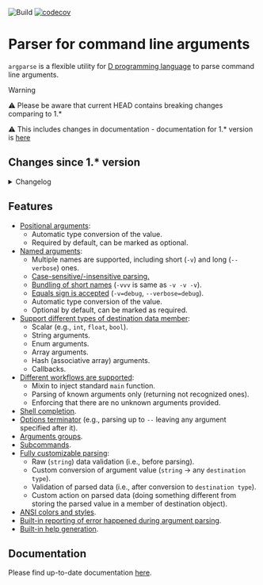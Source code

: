 ![Build](https://github.com/andrey-zherikov/argparse/actions/workflows/build.yaml/badge.svg)
[![codecov](https://codecov.io/gh/andrey-zherikov/argparse/branch/master/graph/badge.svg?token=H810TEZEHP)](https://codecov.io/gh/andrey-zherikov/argparse)

# Parser for command line arguments

`argparse` is a flexible utility for [D programming language](https://dlang.org/) to parse command line arguments.

> [!WARNING]
> :warning: Please be aware that current HEAD contains breaking changes comparing to 1.* 
> 
> :warning: This includes changes in documentation - documentation for 1.* version is [here](https://github.com/andrey-zherikov/argparse/blob/release/1.x/README.md)

## Changes since 1.* version

<details>
<summary>Changelog</summary>

### Breaking changes

* Changes in `Config`:

  * Custom error handler function (`Config.errorHandler`) now receives message text with ANSI styling if styling is enabled. One can use `argparse.ansi.getUnstyledText` function to remove any styling - this function returns a range of unstyled `string` objects which can be used as is or `join`'ed into a string if  needed: `message.getUnstyledText.join`.

  * `Config.addHelp` is renamed to `Config.addHelpArgument`.

  * `Config.arraySep` is renamed to `Config.valueSep`.

  * `Config.caseSensitive` is replaced with `Config.caseSensitiveShortName`, `Config.caseSensitiveLongName` and `Config.caseSensitiveSubCommand`.
    There is also a "new" `Config.caseSensitive` function/property helper that sets all above settings to a specific value.

  * `Config.endOfArgs` is renamed to `Config.endOfNamedArgs`.

  * `Config.helpStyle` is renamed to `Config.styling`.

  * `Config.namedArgChar` is replaced with `Config.shortNamePrefix` and `Config.longNamePrefix`.

  * `Config.stylingMode` remains unchanged even if it was set to `autodetect`. One should check `ansiStylingArgument.stdoutStyling`
    or `ansiStylingArgument.stderrStyling` to determine whether styling should be enabled.

* `Style.namedArgumentName` is renamed to `Style.argumentName`.

* Underlying type of `ansiStylingArgument` argument is changed. It supports detection and tracking of styling for stdout and stderr
  separately: use `ansiStylingArgument.stdoutStyling` and `ansiStylingArgument.stderrStyling` for this.
  Also it can be cast to boolean which is an equivalent to `ansiStylingArgument.stdoutStyling`.

  So if you use it:
  ```d
    static auto color = ansiStylingArgument;
  ```
  then you should replace
  ```d
    if(args.color == Config.StylingMode.on)
  ```
  with
  ```d
    if(args.color)
    // or
    if(args.color.stdoutStyling)
    // or
    if(ansiStylingArgument.stdoutStyling)
  ```

* `@SubCommands` UDA is removed. One should use `SubCommand` template instead of `SumType`

  Simply replace
  ```d
    @SubCommands SumType!(CMD1, CMD2, Default!CMD3) cmd;
  ```
  with
  ```d
    SubCommand!(CMD1, CMD2, Default!CMD3) cmd;
  ```

* `@TrailingArguments` UDA is removed: all command line parameters that appear after double-dash `--` are considered as positional arguments.
  So if those parameters are to be parsed, use `@PositionalArgument` instead of `@TrailingArguments`.

* Functions for parsing customization (`PreValidation`, `Parse`, `Validation` and `Action`) now accept functions as runtime parameters instead of template arguments

  For example, replace this
  ```d
    .Parse     !((string s) { return cast(char) s[1]; })
    .Validation!((char v) { return v >= '0' && v <= '9'; })
  ```
  with
  ```d
    .Parse     ((string s) { return cast(char) s[1]; })
    .Validation((char v) { return v >= '0' && v <= '9'; })
  ```

* `HideFromHelp` is renamed to `Hidden` and now also hides an argument from shell completion.

* `AllowedValues` now accepts values as run-time parameters, not as template parameters.

  For example, replace this
  ```d
    .AllowedValues!(["value1", "value2", value3"])
  ```
  with
  ```d
    .AllowedValues("value1", "value2", value3")
  ```

* `AllowNoValue` now accepts a value as run-time parameter, not as template parameter.

  For example, replace this
  ```d
    .AllowNoValue!"myvalue"
  ```
  with
  ```d
    .AllowNoValue("myvalue")
  ```

* `RequireNoValue` is renamed to `ForceNoValue` and now accepts a value as run-time parameter, not as template parameter.

  For example, replace this
  ```d
    .RequireNoValue!"myvalue"
  ```
  with
  ```d
    .ForceNoValue("myvalue")
  ```

* `ArgumentValue` is renamed to `AllowedValues`.

  For example, replace this
  ```d
    .ArgumentValue("value1", "value2")
  ```
  with
  ```d
    .AllowedValues("value1", "value2")
  ```

* `parseArgs` template functions that received `newMain` template argument was removed. One should use either `main` template mixin
  or non-templated `Result parseArgs(ref COMMAND receiver, string[] args)` function.

* Removed `Result.Error(T...)(string msg, T extraArgs)` function. Users should explicitly specify result code using
  `Result.Error(T...)(int resultCode, string msg, T extraArgs)`.

* Dropped support for DMD-2.099.

### Enhancements and bug fixes

* Parsing procedure follows [POSIX.1-2024](https://pubs.opengroup.org/onlinepubs/9799919799/) meaning that `argparse` now
  allows at most one value per appearance of named argument in command line. This means that `prog --param value1 value2`
  is not working anymore by default - `--param` must be repeated: `prog --param value1 --param value2`.
  However, `prog --param value1,value2` still works.
  
  To make `argparse` 2.* behave like 1.*, one should set `Config.variadicNamedArgument` to true.
  See [documentation](https://andrey-zherikov.github.io/argparse/config.html#variadicNamedArgument) for details.

* Fix for `Command()` UDA: `ArrayIndexError` is not thrown anymore.

* Error messages are printed with `Config.styling` and now have the same styling as help text.

* New `errorMessagePrefix` member in `Config.styling` that determines the style of "Error:" prefix in error messages. This prefix is printed in red by default.

* New checks:
  * Argument is not allowed to be in multiple argument groups.
  * Subcommand name can't start with `Config.shortNamePrefix` (dash `-` by default) or `Config.longNamePrefix` (double-dash `--` by default).

* Functions for parsing customization (`PreValidation`, `Parse`, `Validation` and `Action`) can now return `Result` through `Result.Success` or `Result.Error` and provide error message if needed.

* Fixes for bundling of single-letter arguments.
  For example, the following cases are supported for `bool b; string s;` arguments:
  * `./prog -b -s=abc`
  * `./prog -b -s abc`
  * `./prog -b -sabc`
  * `./prog -bsabc`
  * `./prog -bs=abc`

* Fixes for parsing of multiple values. Only these formats are supported:
  * `./prog --arg value1 value2 value3`
  * `./prog --arg=value1,value2,value3`

* Values of multi-value positional argument can now be interleaved with named arguments.
  For example, the following is the same when `arg1` and `arg2` are values for single `string[] args` positional argument:
  * `--flag arg1 arg2`
  * `arg1 --flag arg2`
  * `arg1 arg2 --flag`

* Long and short names of arguments are now separated:
  * Short names are single-character names by default. This can be overridden by explicitly specifying short and long names in `NamedArgument` UDA.
  * Short names can be specified with short prefix only (e.g. `-`).
  * Long names can be specified with long prefix only (e.g. `--`).

* Removed support for delegate in `Config.errorHandler`, `Description`, `ShortDescription`, `Usage` and `Epilog` because of compiler's `closures are not yet supported in CTFE`.

* Added new `Config.assignKeyValueChar` parameter to customize assign character in `key=value` syntax for arguments with associative array type.

* Added new `Config.errorExitCode` parameter to customize exit code in case of parsing error.

* Added support of `@PositionalArgument` without explicit position. In this case positions are determined in the order of declarations of members.

* Added support for environment fallback, so adding `EnvFallback("VAR")` to an argument would automatically populate the argument with the content
  of the `VAR` environment variable if nothing is provided on the command line.

* Fix for empty argument values: they are now non-null empty strings (`""` instead of `string.init` before).

* Added support for classes.

### Other changes

* Removed dependency on `std.regex`.
* New code base: library implementation is almost fully rewritten (public API was not changed in this effort). Unnecessary templates were replaced with regular functions. As a result, compilation time and memory usage were improved: 2x better for `dub build` and 4x better for `dub test`.
* [New documentation](https://andrey-zherikov.github.io/argparse/)
</details>


## Features

- [Positional arguments](https://andrey-zherikov.github.io/argparse/positional-arguments.html):
    - Automatic type conversion of the value.
    - Required by default, can be marked as optional.
- [Named arguments](https://andrey-zherikov.github.io/argparse/named-arguments.html):
    - Multiple names are supported, including short (`-v`) and long (`--verbose`) ones.
    - [Case-sensitive/-insensitive parsing.](https://andrey-zherikov.github.io/argparse/config.html#caseSensitive)
    - [Bundling of short names](https://andrey-zherikov.github.io/argparse/arguments-bundling.html) (`-vvv` is same as `-v -v -v`).
    - [Equals sign is accepted](https://andrey-zherikov.github.io/argparse/config.html#assignChar) (`-v=debug`, `--verbose=debug`).
    - Automatic type conversion of the value.
    - Optional by default, can be marked as required.
- [Support different types of destination data member](https://andrey-zherikov.github.io/argparse/supported-types.html):
    - Scalar (e.g., `int`, `float`, `bool`).
    - String arguments.
    - Enum arguments.
    - Array arguments.
    - Hash (associative array) arguments.
    - Callbacks.
- [Different workflows are supported](https://andrey-zherikov.github.io/argparse/calling-the-parser.html):
    - Mixin to inject standard `main` function.
    - Parsing of known arguments only (returning not recognized ones).
    - Enforcing that there are no unknown arguments provided.
- [Shell completion](https://andrey-zherikov.github.io/argparse/shell-completion.html).
- [Options terminator](https://andrey-zherikov.github.io/argparse/end-of-named-arguments.html) (e.g., parsing up to `--` leaving any argument specified after it).
- [Arguments groups](https://andrey-zherikov.github.io/argparse/argument-dependencies.html).
- [Subcommands](https://andrey-zherikov.github.io/argparse/subcommands.html).
- [Fully customizable parsing](https://andrey-zherikov.github.io/argparse/parsing-customization.html):
    - Raw (`string`) data validation (i.e., before parsing).
    - Custom conversion of argument value (`string` -> any `destination type`).
    - Validation of parsed data (i.e., after conversion to `destination type`).
    - Custom action on parsed data (doing something different from storing the parsed value in a member of destination
      object).
- [ANSI colors and styles](https://andrey-zherikov.github.io/argparse/ansi-coloring-and-styling.html).
- [Built-in reporting of error happened during argument parsing](https://andrey-zherikov.github.io/argparse/config.html#errorHandler).
- [Built-in help generation](https://andrey-zherikov.github.io/argparse/help-generation.html).

## Documentation

Please find up-to-date documentation [here](https://andrey-zherikov.github.io/argparse/).
